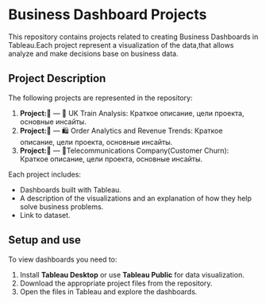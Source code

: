 # Business Dashboard Projects
This repository contains projects related to creating Business Dashboards in Tableau.Each project represent a visualization of the data,that allows analyze and make decisions base on business data.

## Project Description

The following projects are represented in the repository:

1. **Project:🥇** — 🚊 UK Train Analysis: Краткое описание, цели проекта, основные инсайты.
2. **Project:🥈** — 🛍️ Order Analytics and Revenue Trends: Краткое описание, цели проекта, основные инсайты.
3. **Project:🥉** — 🗼Telecommunications Company(Customer Churn): Краткое описание, цели проекта, основные инсайты.

Each project includes:
- Dashboards built with Tableau.
- A description of the visualizations and an explanation of how they help solve business problems.
- Link to dataset.

## Setup and use

To view dashboards you need to:
1. Install **Tableau Desktop** or use **Tableau Public** for data visualization.
2. Download the appropriate project files from the repository.
3. Open the files in Tableau and explore the dashboards.


